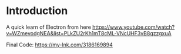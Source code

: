# Introduction

A quick learn of Electron from here
https://www.youtube.com/watch?v=WZmevodgNEA&list=PLkZU2rKh1mT8cML-VNcUHF3vB8qzzgxuA

Final Code:
https://my-lnk.com/3186169894